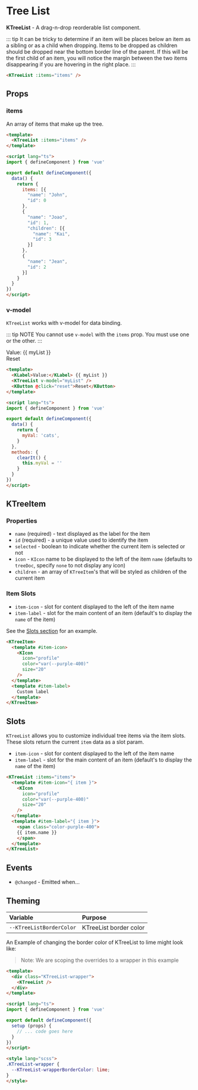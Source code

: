 # Tree List

**KTreeList** - A drag-n-drop reorderable list component.

::: tip
It can be tricky to determine if an item will be places below an item as a sibling or as a child when dropping. Items to be dropped as children should be dropped near the bottom border line of the parent. If this will be the first child of an item, you will notice the margin between the two items disappearing if you are hovering in the right place.
:::

<KTreeList :items="cloneDeep(defaultItems)" />

```html
<KTreeList :items="items" />
```

## Props

### items

An array of items that make up the tree.

<KTreeList :items="cloneDeep(defaultItems)" />

```html
<template>
  <KTreeList :items="items" />
</template>

<script lang="ts">
import { defineComponent } from 'vue'

export default defineComponent({
  data() {
    return {
      items: [{
        "name": "John",
        "id": 0
      },
      {
        "name": "Joao",
        "id": 1,
        "children": [{
          "name": "Kai",
          "id": 3
        }]
      },
      {
        "name": "Jean",
        "id": 2
      }]
    }
  }
})
</script>
```

### v-model

`KTreeList` works with v-model for data binding.

::: tip NOTE
You cannot use `v-model` with the `items` prop. You must use one or the other.
:::

<div>
  <KLabel>Value:</KLabel> {{ myList }}
  <KTreeList v-model="myList" />
  <br>
  <KButton @click="reset">Reset</KButton>
</div>

```html
<template>
  <KLabel>Value:</KLabel> {{ myList }}
  <KTreeList v-model="myList" />
  <KButton @click="reset">Reset</KButton>
</template>

<script lang="ts">
import { defineComponent } from 'vue'

export default defineComponent({
  data() {
    return {
      myVal: 'cats',
    }
  },
  methods: {
    clearIt() {
      this.myVal = ''
    }
  }
})
</script>
```

## KTreeItem

### Properties

- `name` (required) - text displayed as the label for the item
- `id` (required) - a unique value used to identify the item
- `selected` - boolean to indicate whether the current item is selected or not
- `icon` - `KIcon` name to be displayed to the left of the item `name` (defaults to `treeDoc`, specify `none` to not display any icon)
- `children` - an array of `KTreeItem`'s that will be styled as children of the current item

### Item Slots

- `item-icon` - slot for content displayed to the left of the item name
- `item-label` - slot for the main content of an item (default's to display the `name` of the item)

See the [Slots section](#Slots) for an example.

```html
<KTreeItem>
  <template #item-icon>
    <KIcon
      icon="profile"
      color="var(--purple-400)"
      size="20"
    />
  </template>
  <template #item-label>
    Custom label
  </template>
</KTreeItem>
```

## Slots

`KTreeList` allows you to customize individual tree items via the item slots. These slots return the current `item` data as a slot param.

- `item-icon` - slot for content displayed to the left of the item name
- `item-label` - slot for the main content of an item (default's to display the `name` of the item)

<KTreeList :items="cloneDeep(defaultItems)">
  <template #item-icon="{ item }">
    <KIcon
      icon="profile"
      color="var(--purple-400)"
      size="20"
    />
  </template>
  <template #item-label="{ item }">
    <span class="color-purple-400">
    {{ item.name }}
    </span>
  </template>
</KTreeList>

```html
<KTreeList :items="items">
  <template #item-icon="{ item }">
    <KIcon
      icon="profile"
      color="var(--purple-400)"
      size="20"
    />
  </template>
  <template #item-label="{ item }">
    <span class="color-purple-400">
    {{ item.name }}
    </span>
  </template>
</KTreeList>
```

## Events

- `@changed` - Emitted when...

## Theming

| Variable | Purpose
|:-------- |:-------
| `--KTreeListBorderColor`| KTreeList border color

An Example of changing the border color of KTreeList to lime might look
like:

> Note: We are scoping the overrides to a wrapper in this example

<template>
  <div class="KTreeList-wrapper">
    <KTreeList />
  </div>
</template>

```html
<template>
  <div class="KTreeList-wrapper">
    <KTreeList />
  </div>
</template>

<script lang="ts">
import { defineComponent } from 'vue'

export default defineComponent({
  setup (props) {
    // ... code goes here
  }
})
</script>

<style lang="scss">
.KTreeList-wrapper {
  --KTreeList-wrapperBorderColor: lime;
}
</style>
```

<script lang="ts">
import { defineComponent } from 'vue'

export default defineComponent({
  data() {
    return {
      myList: [{
        "name": "John",
        "id": 0
      },
      {
        "name": "Joao",
        "id": 1,
        "children": [{
          "name": "Kai",
          "id": 3
        }]
      },
      {
        "name": "Jean",
        "id": 2
      }],
      defaultItems: [{
        "name": "John",
        "id": 0
      },
      {
        "name": "Joao",
        "id": 1,
        "children": [{
          "name": "Kai",
          "id": 3
        }]
      },
      {
        "name": "Jean",
        "id": 2
      }]
    }
  },
  methods: {
    cloneDeep (obj) {
      return JSON.parse(JSON.stringify(obj))
    },
    reset () {
      this.myList = this.cloneDeep(this.defaultItems)
    }
  }
})
</script>

<style lang="scss">
.KTreeList-wrapper {
  --KTreeList-wrapperBorderColor: lime;
}
</style>
